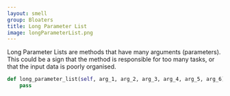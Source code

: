 ```yaml
---
layout: smell
group: Bloaters
title: Long Parameter List
image: longParameterList.png
---
```

Long Parameter Lists are methods that have many arguments (parameters). This could be a sign that the method is responsible for too many tasks, or that the input data is poorly organised.

~~~ python
def long_parameter_list(self, arg_1, arg_2, arg_3, arg_4, arg_5, arg_6):
    pass
~~~
